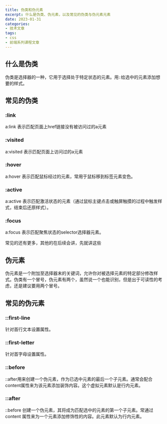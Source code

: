 ```yaml
---
title: 伪类和伪元素
excerpt: 什么是伪类、伪元素，以及常见的伪类与伪元素元素
date: 2023-01-31
categories:
- 技术文章
tags:
- css
- 前端系列课程文章
---
```


## 什么是伪类
伪类是选择器的一种，它用于选择处于特定状态的元素。用`:`给选中的元素添加想要的样式。

## 常见的伪类
### :link
a:link 表示匹配页面上href链接没有被访问过的a元素

### :visited
a:visited 表示匹配页面上访问过的a元素

### :hover
a:hover 表示匹配鼠标经过的元素，常用于鼠标移到标签元素变色。

### :active
a:active 表示匹配激活状态的元素（通过鼠标主键点击或触屏触摸的过程中触发样式，结束后还原样式）。

### :focus
a:focus 表示匹配聚焦状态的selector选择器元素。

常见的还有更多，其他的在后续会讲，先就讲这些

## 伪元素
伪元素是一个附加至选择器末的关键词，允许你对被选择元素的特定部分修改样式。伪类有一个冒号，伪元素有两个，虽然说一个也能识别，但是出于可读性的考虑，还是建议要用两个冒号。

## 常见的伪元素
### ::first-line
针对首行文本设置属性。

### ::first-letter
针对首字母设置属性。

### ::before
::after用来创建一个伪元素，作为已选中元素的最后一个子元素。通常会配合content属性来为该元素添加装饰内容。这个虚拟元素默认是行内元素。

### ::after
::before 创建一个伪元素，其将成为匹配选中的元素的第一个子元素。常通过 content 属性来为一个元素添加修饰性的内容。此元素默认为行内元素。






